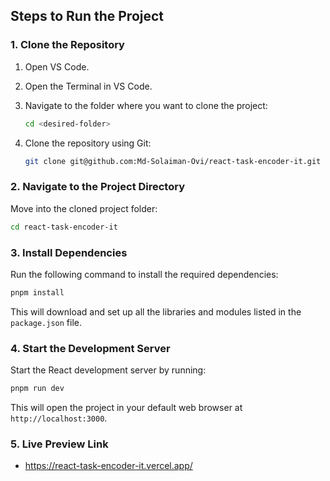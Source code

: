 ## Steps to Run the Project

### 1. Clone the Repository

1. Open VS Code.
2. Open the Terminal in VS Code.
3. Navigate to the folder where you want to clone the project:
   ```bash
   cd <desired-folder>
   ```
  
4. Clone the repository using Git:
   ```bash
   git clone git@github.com:Md-Solaiman-Ovi/react-task-encoder-it.git
   ```
   

### 2. Navigate to the Project Directory

Move into the cloned project folder:
```bash
cd react-task-encoder-it
```


### 3. Install Dependencies

Run the following command to install the required dependencies:
```bash
pnpm install
```
This will download and set up all the libraries and modules listed in the `package.json` file.

### 4. Start the Development Server

Start the React development server by running:
```bash
pnpm run dev
```
This will open the project in your default web browser at `http://localhost:3000`.
  
### 5. Live Preview Link
- https://react-task-encoder-it.vercel.app/
